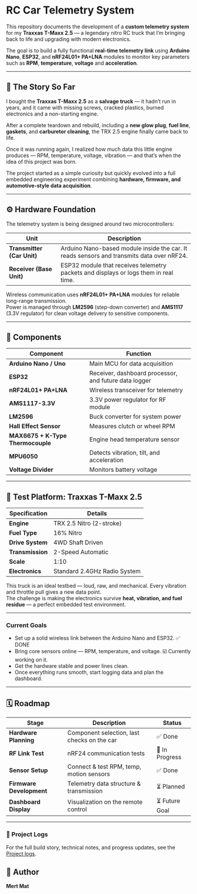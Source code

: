 # RC Car Telemetry System

This repository documents the development of a **custom telemetry system** for my **Traxxas T-Maxx 2.5** — a legendary nitro RC truck that I’m bringing back to life and upgrading with modern electronics.  

The goal is to build a fully functional **real-time telemetry link** using **Arduino Nano**, **ESP32**, and **nRF24L01+ PA+LNA** modules to monitor key parameters such as **RPM**, **temperature**, **voltage** and **acceleration**.

---

## 🏁 The Story So Far

I bought the **Traxxas T-Maxx 2.5** as a **salvage truck** — it hadn’t run in years, and it came with missing screws, cracked plastics, burned electronics and a non-starting engine.  

After a complete teardown and rebuild, including a **new glow plug**, **fuel line**, **gaskets**, and **carburetor cleaning**, the TRX 2.5 engine finally came back to life.  

Once it was running again, I realized how much data this little engine produces — RPM, temperature, voltage, vibration — and that’s when the idea of this project was born.

The project started as a simple curiosity but quickly evolved into a full embedded engineering experiment combining **hardware, firmware, and automotive-style data acquisition**.

---

## ⚙️ Hardware Foundation

The telemetry system is being designed around two microcontrollers:

| Unit | Description |
|------|--------------|
| **Transmitter (Car Unit)** | Arduino Nano-based module inside the car. It reads sensors and transmits data over nRF24. |
| **Receiver (Base Unit)** | ESP32 module that receives telemetry packets and displays or logs them in real time. |

Wireless communication uses **nRF24L01+ PA+LNA** modules for reliable long-range transmission.  
Power is managed through **LM2596** (step-down converter) and **AMS1117** (3.3V regulator) for clean voltage delivery to sensitive components.

---

## 🧰 Components

| Component | Function |
|------------|-----------|
| **Arduino Nano / Uno** | Main MCU for data acquisition |
| **ESP32** | Receiver, dashboard processor, and future data logger |
| **nRF24L01+ PA+LNA** | Wireless transceiver for telemetry |
| **AMS1117-3.3V** | 3.3V power regulator for RF module |
| **LM2596** | Buck converter for system power |
| **Hall Effect Sensor** | Measures clutch or wheel RPM |
| **MAX6675 + K-Type Thermocouple** | Engine head temperature sensor |
| **MPU6050** | Detects vibration, tilt, and acceleration |
| **Voltage Divider** | Monitors battery voltage |

---

## 🚙 Test Platform: Traxxas T-Maxx 2.5

| Specification | Details |
|----------------|----------|
| **Engine** | TRX 2.5 Nitro (2-stroke) |
| **Fuel Type** | 16% Nitro |
| **Drive System** | 4WD Shaft Driven |
| **Transmission** | 2-Speed Automatic |
| **Scale** | 1:10 |
| **Electronics** | Standard 2.4GHz Radio System |

This truck is an ideal testbed — loud, raw, and mechanical. Every vibration and throttle pull gives a new data point.  
The challenge is making the electronics survive **heat, vibration, and fuel residue** — a perfect embedded test environment.

---

### Current Goals

- Set up a solid wireless link between the Arduino Nano and ESP32. ✅ DONE
- Bring core sensors online — RPM, temperature, and voltage. ☑️ Currently working on it.
- Get the hardware stable and power lines clean.
- Once everything runs smooth, start logging data and plan the dashboard.

---

## 🗓️ Roadmap

| Stage | Description                                 | Status |
|--------|---------------------------------------------|---------|
| **Hardware Planning** | Component selection, last checks on the car | ✅ Done |
| **RF Link Test** | nRF24 communication tests                   | 🔄 In Progress |
| **Sensor Setup** | Connect & test RPM, temp, motion sensors    | ✅ Done |
| **Firmware Development** | Telemetry data structure & transmission     | ⏳ Planned |
| **Dashboard Display** | Visualization on the remote control         | ⏳ Future Goal |

---

### 📔 Project Logs
For the full build story, technical notes, and progress updates, see the [Project logs](./logs).

## 🧠 Author

**Mert Mat**
